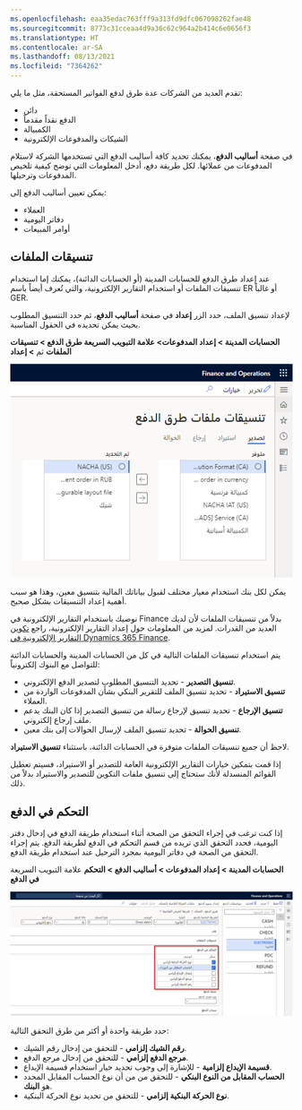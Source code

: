 ```yaml
---
ms.openlocfilehash: eaa35edac763fff9a313fd9dfc067098262fae48
ms.sourcegitcommit: 8773c31cceaa4d9a36c62c964a2b414c6e0656f3
ms.translationtype: HT
ms.contentlocale: ar-SA
ms.lasthandoff: 08/13/2021
ms.locfileid: "7364262"
---
```

تقدم العديد من الشركات عدة طرق لدفع الفواتير المستحقة، مثل ما يلي:

-   دائن‬
-   الدفع نقداً مقدماً
-   الكمبيالة
-   الشيكات والمدفوعات الإلكترونية

في صفحة **أساليب الدفع**، يمكنك تحديد كافة أساليب الدفع التي تستخدمها الشركة لاستلام المدفوعات من عملائها. لكل طريقة دفع، أدخل المعلومات التي توضح كيفية تلخيص المدفوعات وترحيلها.

يمكن تعيين أساليب الدفع إلى:

-   العملاء 
-   دفاتر اليومية
-   أوامر المبيعات

## <a name="file-formats"></a>تنسيقات الملفات 

عند إعداد طرق الدفع للحسابات المدينة (أو الحسابات الدائنة)، يمكنك إما استخدام تنسيقات الملفات أو استخدام التقارير الإلكترونية، والتي تُعرف أيضاً باسم ER أو غالباً GER.

لإعداد تنسيق الملف، حدد الزر **إعداد** في صفحة **أساليب الدفع**، ثم حدد التنسيق المطلوب بحيث يمكن تحديده في الحقول المناسبة.

**‎الحسابات المدينة > إعداد المدفوعات> علامة التبويب السريعة طرق الدفع > تنسيقات الملفات** ثم **> إعداد‏‎**

![لقطة شاشة لعلامة التبويب السريعة تنسيقات الملفات الخاصة بطرق الدفع.](../media/file-formats.png)


يمكن لكل بنك استخدام معيار مختلف لقبول بياناتك المالية بتنسيق معين، وهذا هو سبب أهمية إعداد التنسيقات بشكل صحيح.

نوصيك باستخدام التقارير الإلكترونية في Finance بدلاً من تنسيقات الملفات لأن لديك العديد من القدرات. لمزيد من المعلومات حول إعداد التقارير الإلكترونية، راجع [تكوين التقارير الإلكترونية في Dynamics 365 Finance](/learn/modules/configure-electronic-reporting-finance-operations/?azure-portal=true).

يتم استخدام تنسيقات الملفات التالية في كل من الحسابات المدينة والحسابات الدائنة للتواصل مع البنوك إلكترونياً:

-   **تنسيق التصدير** - تحديد التنسيق المطلوب لتصدير الدفع الإلكتروني.
-   **تنسيق الاستيراد** - تحديد تنسيق الملف للتقرير البنكي بشأن المدفوعات الواردة من العملاء.
-   **تنسيق الإرجاع** - تحديد تنسيق لإرجاع رسالة من تنسيق التصدير إذا كان البنك يدعم ملف إرجاع إلكتروني.
-   **تنسيق الحوالة** - تحديد تنسيق الملف لإرسال الحوالات إلى بنك معين.

لاحظ أن جميع تنسيقات الملفات متوفرة في الحسابات الدائنة، باستثناء **تنسيق الاستيراد**.

إذا قمت بتمكين خيارات التقارير الإلكترونية العامة للتصدير أو الاستيراد، فسيتم تعطيل القوائم المنسدلة لأنك ستحتاج إلى تنسيق ملفات التكوين للتصدير والاستيراد بدلاً من ذلك.


## <a name="payment-control"></a>التحكم في الدفع 

إذا كنت ترغب في إجراء التحقق من الصحة أثناء استخدام طريقة الدفع في إدخال دفتر اليومية، فحدد التحقق الذي تريده من قسم التحكم في الدفع لطريقة الدفع. يتم إجراء التحقق من الصحة في دفاتر اليومية بمجرد الترحيل عند استخدام طريقة الدفع.

علامة التبويب السريعة **‎الحسابات المدينة > إعداد المدفوعات > أساليب الدفع > التحكم في الدفع**

[![لقطة شاشة لعلامة التبويب السريعة التحكم في الدفع. ](../media/payment-control.png)](../media/payment-control.png#lightbox)


حدد طريقة واحدة أو أكثر من طرق التحقق التالية:

-   **رقم الشيك إلزامي** - للتحقق من إدخال رقم الشيك.
-   **مرجع الدفع إلزامي** - للتحقق من إدخال مرجع الدفع.
-   **قسيمة الإيداع إلزامية** - للإشارة إلى وجوب تحديد خيار استخدام قسيمة الإيداع.
-   **الحساب المقابل من النوع البنكي** - للتحقق من من أن نوع الحساب المقابل المحدد هو **البنك**.
-   **نوع الحركة البنكية إلزامي** - للتحقق من تحديد نوع الحركة البنكية.

